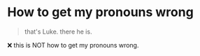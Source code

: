 # How to get my pronouns wrong

> that's Luke. there he is.

❌ this is NOT how to get my pronouns wrong.
